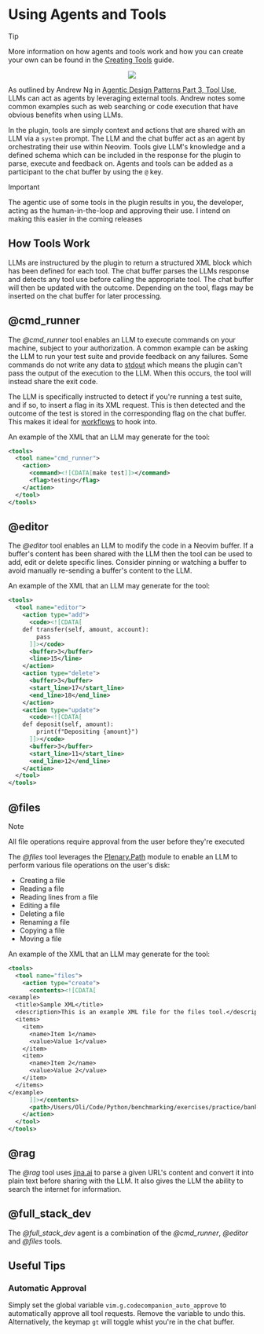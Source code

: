 # Using Agents and Tools

> [!TIP]
> More information on how agents and tools work and how you can create your own can be found in the [Creating Tools](/extending/tools.md) guide.

<p align="center">
<img src="https://github.com/user-attachments/assets/f4a5d52a-0de5-422d-a054-f7e97bb76f62" />
</p>

As outlined by Andrew Ng in [Agentic Design Patterns Part 3, Tool Use](https://www.deeplearning.ai/the-batch/agentic-design-patterns-part-3-tool-use), LLMs can act as agents by leveraging external tools. Andrew notes some common examples such as web searching or code execution that have obvious benefits when using LLMs.

In the plugin, tools are simply context and actions that are shared with an LLM via a `system` prompt. The LLM and the chat buffer act as an agent by orchestrating their use within Neovim. Tools give LLM's knowledge and a defined schema which can be included in the response for the plugin to parse, execute and feedback on. Agents and tools can be added as a participant to the chat buffer by using the `@` key.

> [!IMPORTANT]
> The agentic use of some tools in the plugin results in you, the developer, acting as the human-in-the-loop and
> approving their use. I intend on making this easier in the coming releases

## How Tools Work

LLMs are instructured by the plugin to return a structured XML block which has been defined for each tool. The chat buffer parses the LLMs response and detects any tool use before calling the appropriate tool. The chat buffer will then be updated with the outcome. Depending on the tool, flags may be inserted on the chat buffer for later processing.

## @cmd_runner

The _@cmd_runner_ tool enables an LLM to execute commands on your machine, subject to your authorization. A common example can be asking the LLM to run your test suite and provide feedback on any failures. Some commands do not write any data to [stdout](https://en.wikipedia.org/wiki/Standard_streams#Standard_output_(stdout)) which means the plugin can't pass the output of the execution to the LLM. When this occurs, the tool will instead share the exit code.

The LLM is specifically instructed to detect if you're running a test suite, and if so, to insert a flag in its XML request. This is then detected and the outcome of the test is stored in the corresponding flag on the chat buffer. This makes it ideal for [workflows](/extending/workflows) to hook into.

An example of the XML that an LLM may generate for the tool:

```xml
<tools>
  <tool name="cmd_runner">
    <action>
      <command><![CDATA[make test]]></command>
      <flag>testing</flag>
    </action>
  </tool>
</tools>
```

## @editor

The _@editor_ tool enables an LLM to modify the code in a Neovim buffer. If a buffer's content has been shared with the LLM then the tool can be used to add, edit or delete specific lines. Consider pinning or watching a buffer to avoid manually re-sending a buffer's content to the LLM.

An example of the XML that an LLM may generate for the tool:

```xml
<tools>
  <tool name="editor">
    <action type="add">
      <code><![CDATA[
    def transfer(self, amount, account):
        pass
      ]]></code>
      <buffer>3</buffer>
      <line>15</line>
    </action>
    <action type="delete">
      <buffer>3</buffer>
      <start_line>17</start_line>
      <end_line>18</end_line>
    </action>
    <action type="update">
      <code><![CDATA[
    def deposit(self, amount):
        print(f"Depositing {amount}")
      ]]></code>
      <buffer>3</buffer>
      <start_line>11</start_line>
      <end_line>12</end_line>
    </action>
  </tool>
</tools>
```

## @files

> [!NOTE]
> All file operations require approval from the user before they're executed

The _@files_ tool leverages the [Plenary.Path](https://github.com/nvim-lua/plenary.nvim/blob/master/lua/plenary/path.lua) module to enable an LLM to perform various file operations on the user's disk:

- Creating a file
- Reading a file
- Reading lines from a file
- Editing a file
- Deleting a file
- Renaming a file
- Copying a file
- Moving a file

An example of the XML that an LLM may generate for the tool:

```xml
<tools>
  <tool name="files">
    <action type="create">
      <contents><![CDATA[
<example>
  <title>Sample XML</title>
  <description>This is an example XML file for the files tool.</description>
  <items>
    <item>
      <name>Item 1</name>
      <value>Value 1</value>
    </item>
    <item>
      <name>Item 2</name>
      <value>Value 2</value>
    </item>
  </items>
</example>
      ]]></contents>
      <path>/Users/Oli/Code/Python/benchmarking/exercises/practice/bank-account/example.xml</path>
    </action>
  </tool>
</tools>
```

## @rag

The _@rag_ tool uses [jina.ai](https://jina.ai) to parse a given URL's content and convert it into plain text before sharing with the LLM. It also gives the LLM the ability to search the internet for information.

## @full_stack_dev

The _@full_stack_dev_ agent is a combination of the _@cmd_runner_, _@editor_ and _@files_ tools.

## Useful Tips

### Automatic Approval

Simply set the global variable `vim.g.codecompanion_auto_approve` to automatically approve all tool requests. Remove the variable to undo this. Alternatively, the keymap `gt` will toggle whist you're in the chat buffer.

